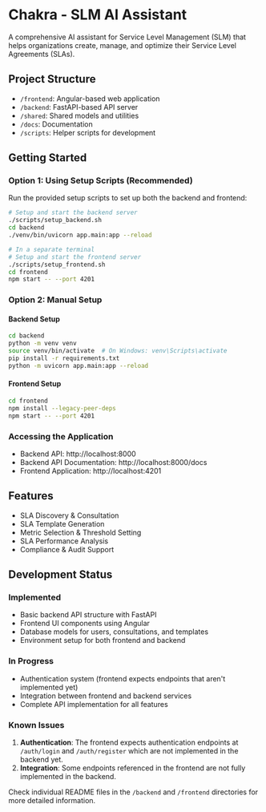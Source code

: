 # Chakra - SLM AI Assistant

A comprehensive AI assistant for Service Level Management (SLM) that helps organizations create, manage, and optimize their Service Level Agreements (SLAs).

## Project Structure

- `/frontend`: Angular-based web application
- `/backend`: FastAPI-based API server
- `/shared`: Shared models and utilities
- `/docs`: Documentation
- `/scripts`: Helper scripts for development

## Getting Started

### Option 1: Using Setup Scripts (Recommended)

Run the provided setup scripts to set up both the backend and frontend:

```bash
# Setup and start the backend server
./scripts/setup_backend.sh
cd backend
./venv/bin/uvicorn app.main:app --reload

# In a separate terminal
# Setup and start the frontend server
./scripts/setup_frontend.sh
cd frontend
npm start -- --port 4201
```

### Option 2: Manual Setup

#### Backend Setup

```bash
cd backend
python -m venv venv
source venv/bin/activate  # On Windows: venv\Scripts\activate
pip install -r requirements.txt
python -m uvicorn app.main:app --reload
```

#### Frontend Setup

```bash
cd frontend
npm install --legacy-peer-deps
npm start -- --port 4201
```

### Accessing the Application

- Backend API: http://localhost:8000
- Backend API Documentation: http://localhost:8000/docs
- Frontend Application: http://localhost:4201

## Features

- SLA Discovery & Consultation
- SLA Template Generation
- Metric Selection & Threshold Setting
- SLA Performance Analysis
- Compliance & Audit Support

## Development Status

### Implemented
- Basic backend API structure with FastAPI
- Frontend UI components using Angular
- Database models for users, consultations, and templates
- Environment setup for both frontend and backend

### In Progress
- Authentication system (frontend expects endpoints that aren't implemented yet)
- Integration between frontend and backend services
- Complete API implementation for all features

### Known Issues
1. **Authentication**: The frontend expects authentication endpoints at `/auth/login` and `/auth/register` which are not implemented in the backend yet.
2. **Integration**: Some endpoints referenced in the frontend are not fully implemented in the backend.

Check individual README files in the `/backend` and `/frontend` directories for more detailed information.